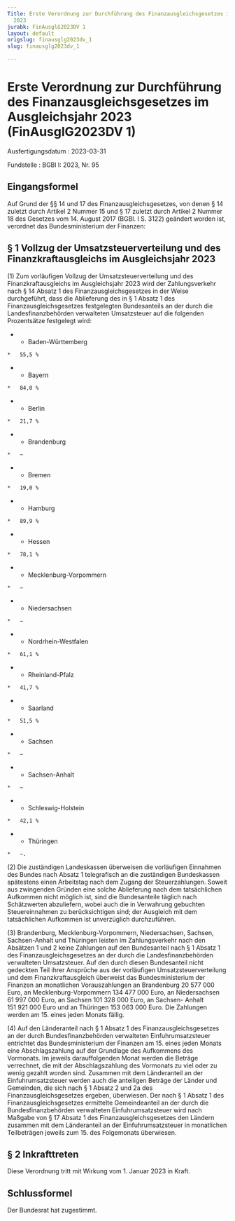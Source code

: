 ```yaml
---
Title: Erste Verordnung zur Durchführung des Finanzausgleichsgesetzes im Ausgleichsjahr
  2023
jurabk: FinAusglG2023DV 1
layout: default
origslug: finausglg2023dv_1
slug: finausglg2023dv_1

---
```


# Erste Verordnung zur Durchführung des Finanzausgleichsgesetzes im Ausgleichsjahr 2023 (FinAusglG2023DV 1)

Ausfertigungsdatum
:   2023-03-31

Fundstelle
:   BGBl I: 2023, Nr. 95


## Eingangsformel

Auf Grund der §§ 14 und 17 des Finanzausgleichsgesetzes, von denen §
14 zuletzt durch Artikel 2 Nummer 15 und § 17 zuletzt durch Artikel 2
Nummer 18 des Gesetzes vom 14. August 2017 (BGBl. I S. 3122) geändert
worden ist, verordnet das Bundesministerium der Finanzen:


## § 1 Vollzug der Umsatzsteuerverteilung und des Finanzkraftausgleichs im Ausgleichsjahr 2023

(1) Zum vorläufigen Vollzug der Umsatzsteuerverteilung und des
Finanzkraftausgleichs im Ausgleichsjahr 2023 wird der Zahlungsverkehr
nach § 14 Absatz 1 des Finanzausgleichsgesetzes in der Weise
durchgeführt, dass die Ablieferung des in § 1 Absatz 1 des
Finanzausgleichsgesetzes festgelegten Bundesanteils an der durch die
Landesfinanzbehörden verwalteten Umsatzsteuer auf die folgenden
Prozentsätze festgelegt wird:

*    *   Baden-Württemberg

    *   55,5 %


*    *   Bayern

    *   84,0 %


*    *   Berlin

    *   21,7 %


*    *   Brandenburg

    *   –


*    *   Bremen

    *   19,0 %


*    *   Hamburg

    *   89,9 %


*    *   Hessen

    *   78,1 %


*    *   Mecklenburg-Vorpommern

    *   –


*    *   Niedersachsen

    *   –


*    *   Nordrhein-Westfalen

    *   61,1 %


*    *   Rheinland-Pfalz

    *   41,7 %


*    *   Saarland

    *   51,5 %


*    *   Sachsen

    *   –


*    *   Sachsen-Anhalt

    *   –


*    *   Schleswig-Holstein

    *   42,1 %


*    *   Thüringen

    *   –.




(2) Die zuständigen Landeskassen überweisen die vorläufigen Einnahmen
des Bundes nach Absatz 1 telegrafisch an die zuständigen Bundeskassen
spätestens einen Arbeitstag nach dem Zugang der Steuerzahlungen.
Soweit aus zwingenden Gründen eine solche Ablieferung nach dem
tatsächlichen Aufkommen nicht möglich ist, sind die Bundesanteile
täglich nach Schätzwerten abzuliefern, wobei auch die in Verwahrung
gebuchten Steuereinnahmen zu berücksichtigen sind; der Ausgleich mit
dem tatsächlichen Aufkommen ist unverzüglich durchzuführen.

(3) Brandenburg, Mecklenburg-Vorpommern, Niedersachsen, Sachsen,
Sachsen-Anhalt und Thüringen leisten im Zahlungsverkehr nach den
Absätzen 1 und 2 keine Zahlungen auf den Bundesanteil nach § 1 Absatz
1 des Finanzausgleichsgesetzes an der durch die Landesfinanzbehörden
verwalteten Umsatzsteuer. Auf den durch diesen Bundesanteil nicht
gedeckten Teil ihrer Ansprüche aus der vorläufigen
Umsatzsteuerverteilung und dem Finanzkraftausgleich überweist das
Bundesministerium der Finanzen an monatlichen Vorauszahlungen an
Brandenburg 20 577 000 Euro, an Mecklenburg-Vorpommern 134 477 000
Euro, an Niedersachsen
61 997 000              Euro, an Sachsen 101 328 000 Euro, an Sachsen-
Anhalt 151 921 000 Euro und an Thüringen 153 063 000 Euro. Die
Zahlungen werden am 15. eines jeden Monats fällig.

(4) Auf den Länderanteil nach § 1 Absatz 1 des
Finanzausgleichsgesetzes an der durch Bundesfinanzbehörden verwalteten
Einfuhrumsatzsteuer entrichtet das Bundesministerium der Finanzen am
15\. eines jeden Monats eine Abschlagszahlung auf der Grundlage des
Aufkommens des Vormonats. Im jeweils darauffolgenden Monat werden die
Beträge verrechnet, die mit der Abschlagszahlung des Vormonats zu viel
oder zu wenig gezahlt worden sind. Zusammen mit dem Länderanteil an
der Einfuhrumsatzsteuer werden auch die anteiligen Beträge der Länder
und Gemeinden, die sich nach § 1 Absatz 2 und 2a des
Finanzausgleichsgesetzes ergeben, überwiesen. Der nach § 1 Absatz 1
des Finanzausgleichsgesetzes ermittelte Gemeindeanteil an der durch
die Bundesfinanzbehörden verwalteten Einfuhrumsatzsteuer wird nach
Maßgabe von § 17 Absatz 1 des Finanzausgleichsgesetzes den Ländern
zusammen mit dem Länderanteil an der Einfuhrumsatzsteuer in
monatlichen Teilbeträgen jeweils zum 15. des Folgemonats überwiesen.


## § 2 Inkrafttreten

Diese Verordnung tritt mit Wirkung vom 1. Januar 2023 in Kraft.


## Schlussformel

Der Bundesrat hat zugestimmt.

